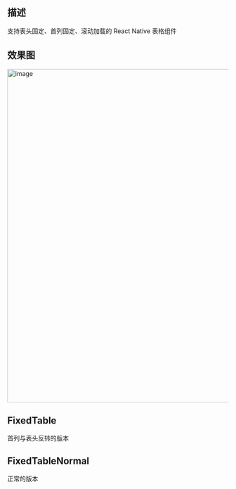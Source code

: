 ## 描述

支持表头固定、首列固定、滚动加载的 React Native 表格组件

## 效果图

<img width="758" alt="image" src="https://github.com/user-attachments/assets/f7ce39b5-91c2-4eeb-a7d3-2aa34d45bd49">


## FixedTable

首列与表头反转的版本

## FixedTableNormal

正常的版本
